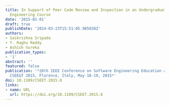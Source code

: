 ```yaml
---
title: In Support of Peer Code Review and Inspection in an Undergraduate Software
  Engineering Course
date: '2015-01-01'
draft: true
publishDate: '2024-03-23T15:51:05.985038Z'
authors:
- Saikrishna Sripada
- Y. Raghu Reddy
- Ashish Sureka
publication_types:
- '1'
abstract: ''
featured: false
publication: '*28th IEEE Conference on Software Engineering Education and Training,
  CSEE&T 2015, Florence, Italy, May 18-19, 2015*'
doi: 10.1109/CSEET.2015.8
links:
- name: URL
  url: https://doi.org/10.1109/CSEET.2015.8
---
```


